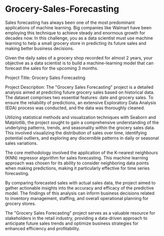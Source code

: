 # Grocery-Sales-Forecasting

Sales forecasting has always been one of the most predominant applications of machine learning. Big companies like Walmart have been employing this technique to achieve steady and enormous growth for decades now. In this challenge, you as a data scientist must use machine learning to help a small grocery store in predicting its future sales and making better business decisions.

Given the daily sales of a grocery shop recorded for almost 2 years, your objective as a data scientist is to build a machine-learning model that can forecast the sales for the upcoming 3 months.

Project Title: Grocery Sales Forecasting

Project Description:
The "Grocery Sales Forecasting" project is a detailed analysis aimed at predicting future grocery sales based on historical data. The dataset comprises two essential features: date and grocery sales. To ensure the reliability of predictions, an extensive Exploratory Data Analysis (EDA) process was conducted, and the data was thoroughly cleaned.

Utilizing statistical methods and visualization techniques with Seaborn and Matplotlib, the project sought to gain a comprehensive understanding of the underlying patterns, trends, and seasonality within the grocery sales data. This involved visualizing the distribution of sales over time, identifying potential outliers, and exploring any discernible patterns in daily or seasonal sales variations.

The core methodology involved the application of the K-nearest neighbours (KNN) regressor algorithm for sales forecasting. This machine learning approach was chosen for its ability to consider neighboring data points when making predictions, making it particularly effective for time series forecasting.

By comparing forecasted sales with actual sales data, the project aimed to gather actionable insights into the accuracy and efficacy of the predictive model. The findings of this analysis can inform business decisions related to inventory management, staffing, and overall operational planning for grocery stores.

The "Grocery Sales Forecasting" project serves as a valuable resource for stakeholders in the retail industry, providing a data-driven approach to anticipate future sales trends and optimize business strategies for enhanced efficiency and profitability.
